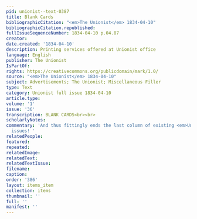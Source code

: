 ```yaml
---
pid: unionist--text-0387
title: Blank Cards
bibliographicCitation: "<em>The Unionist</em> 1834-04-10"
bibliographicCitation.republished: 
fullIssueSequenceNumber: 1834-04-10 p.04.87
creator: 
date.created: '1834-04-10'
description: Printing services offered at Unionist office
language: English
publisher: The Unionist
IsPartOf: 
rights: https://creativecommons.org/publicdomain/mark/1.0/
source: "<em>The Unionist</em> 1834-04-10"
subject: Advertisements; The Unionist; Miscellaneous Filler
type: Text
category: Unionist full issue 1834-04-10
article.type: 
volume: '1'
issue: '36'
transcription: BLANK CARDS<br><br>
scholarlyNotes: 
commentary: 'And thus fittingly ends the last column of existing <em>Unionist</em>
  issues! '
relatedPeople: 
featured: 
repeated: 
relatedImage: 
relatedText: 
relatedTextIssue: 
filename: 
caption: 
order: '386'
layout: items_item
collection: items
thumbnail: ''
full: ''
manifest: ''
---
```


